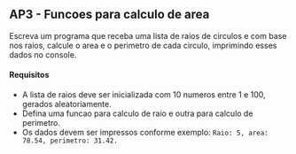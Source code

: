 ## AP3 - Funcoes para calculo de area

Escreva um programa que receba uma lista de raios de circulos e com base nos raios, calcule o area e o perimetro de cada
circulo, imprimindo esses dados no console.

#### Requisitos

- A lista de raios deve ser inicializada com 10 numeros entre 1 e 100, gerados aleatoriamente.
- Defina uma funcao para calculo de raio e outra para calculo de perimetro.
- Os dados devem ser impressos conforme exemplo: `Raio: 5, area: 78.54, perimetro: 31.42.`
